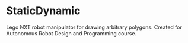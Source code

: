 # StaticDynamic

Lego NXT robot manipulator for drawing arbitrary polygons. Created for Autonomous Robot Design and Programming course.
